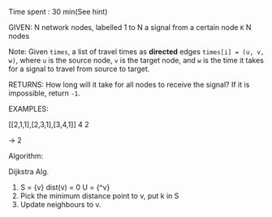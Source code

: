 Time spent :  30 min(See hint)

GIVEN: N network nodes, labelled 1 to N        a signal from a certain node `K`      N nodes

Note: Given `times`, a list of travel times as **directed** edges `times[i] = (u, v, w)`, where `u` is the source node, `v` is the target node, and `w` is the time it takes for a signal to travel from source to target.

RETURNS: How long will it take for all nodes to receive the signal? If it is impossible, return `-1`.

EXAMPLES:

[[2,1,1],[2,3,1],[3,4,1]]
4
2

-> 2

Algorithm:

Dijkstra Alg.

1. S = {v}   dist(v) = 0    U = {^v}
2. Pick the minimum distance point to v, put k in S
3. Update neighbours to v.

